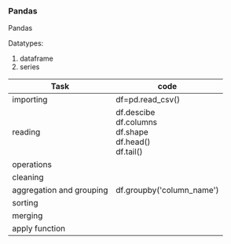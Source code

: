 ### Pandas
Pandas 

Datatypes:
1. dataframe
2. series

|Task | code |
|----|-----|
|importing| df=pd.read_csv() |
|reading  | df.descibe <br/> df.columns <br/> df.shape <br/> df.head() <br/> df.tail() |
|operations|  |
|cleaning  |  |
|aggregation and grouping| df.groupby('column_name')  |
|sorting  |  |
|merging  |  |
|apply function  |  |

